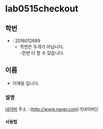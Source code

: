 # lab0515checkout
## 학번
* : 2016012689   
  - 학번은 두개가 아닙니다.  
    -한번 더 할 수 있습니다.
## 이름
* 이재웅 입니다.
  
### 설명
[네이버](http://www.naver.com) 주소 : 
(http://www.naver.com)
![네이버](
#### 사용법
